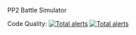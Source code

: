 PP2 Battle Simulator

Code Quality:
[![Total alerts](https://img.shields.io/lgtm/alerts/g/Altair115/PP2-BattleSim-MI-Cl.svg?logo=lgtm&logoWidth=18)](https://lgtm.com/projects/g/Altair115/PP2-BattleSim-MI-Cl/alerts/)
[![Total alerts](https://img.shields.io/lgtm/alerts/g/Altair115/PP2-BattleSim-MI-Cl.svg?logo=lgtm&logoWidth=18)](https://lgtm.com/projects/g/Altair115/PP2-BattleSim-MI-Cl/alerts/)
